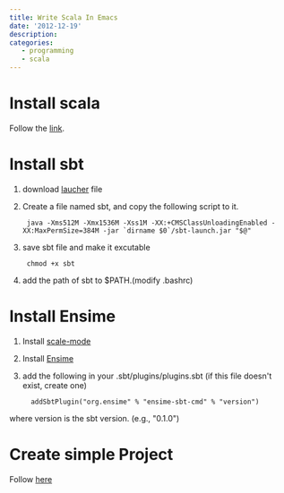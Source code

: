 ```yaml
---
title: Write Scala In Emacs
date: '2012-12-19'
description:
categories: 
   - programming
   - scala
---
```


# Install scala 

Follow the [link](http://jawher.net/2011/01/17/scala-development-environment-emacs-sbt-ensime/).

# Install sbt
1. download [laucher](http://repo.typesafe.com/typesafe/ivy-releases/org.scala-sbt/sbt-launch//0.12.1/sbt-launch.jar) file
2. Create a file named sbt, and copy the following script to it.
        
		java -Xms512M -Xmx1536M -Xss1M -XX:+CMSClassUnloadingEnabled -XX:MaxPermSize=384M -jar `dirname $0`/sbt-launch.jar "$@"

3. save sbt file and make it excutable

        chmod +x sbt
		
4. add the path of sbt to $PATH.(modify .bashrc)

# Install Ensime
1. Install [scale-mode](https://github.com/haxney/scala-mode)
2. Install [Ensime](http://aemoncannon.github.com/ensime/index.html#tth_sEc2)
3. add the following in your .sbt/plugins/plugins.sbt (if this file doesn't exist, create one)
    
	     addSbtPlugin("org.ensime" % "ensime-sbt-cmd" % "version")
	 
where version is the sbt version. (e.g., "0.1.0")

# Create simple Project
Follow [here](https://github.com/softprops/np)



